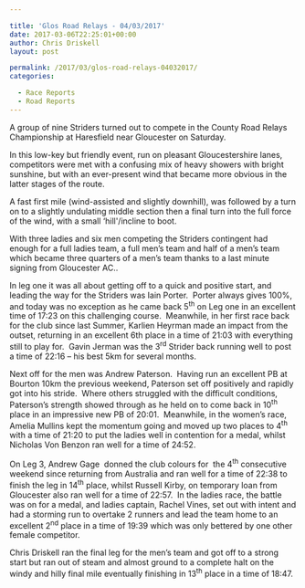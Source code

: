 ```yaml
---

title: 'Glos Road Relays - 04/03/2017'
date: 2017-03-06T22:25:01+00:00
author: Chris Driskell
layout: post

permalink: /2017/03/glos-road-relays-04032017/
categories:

  - Race Reports
  - Road Reports
---
```

A group of nine Striders turned out to compete in the County Road Relays Championship at Haresfield near Gloucester on Saturday.

In this low-key but friendly event, run on pleasant Gloucestershire lanes, competitors were met with a confusing mix of heavy showers with bright sunshine, but with an ever-present wind that became more obvious in the latter stages of the route.

A fast first mile (wind-assisted and slightly downhill), was followed by a turn on to a slightly undulating middle section then a final turn into the full force of the wind, with a small &#8216;hill'/incline to boot.

With three ladies and six men competing the Striders contingent had enough for a full ladies team, a full men’s team and half of a men’s team which became three quarters of a men’s team thanks to a last minute signing from Gloucester AC..

In leg one it was all about getting off to a quick and positive start, and leading the way for the Striders was Iain Porter.  Porter always gives 100%, and today was no exception as he came back 5<sup>th</sup> on Leg one in an excellent time of 17:23 on this challenging course.  Meanwhile, in her first race back for the club since last Summer, Karlien Heyrman made an impact from the outset, returning in an excellent 6th place in a time of 21:03 with everything still to play for.  Gavin Jerman was the 3<sup>rd</sup> Strider back running well to post a time of 22:16 – his best 5km for several months.

Next off for the men was Andrew Paterson.  Having run an excellent PB at Bourton 10km the previous weekend, Paterson set off positively and rapidly got into his stride.  Where others struggled with the difficult conditions, Paterson’s strength showed through as he held on to come back in 10<sup>th</sup> place in an impressive new PB of 20:01.  Meanwhile, in the women’s race, Amelia Mullins kept the momentum going and moved up two places to 4<sup>th</sup> with a time of 21:20 to put the ladies well in contention for a medal, whilst Nicholas Von Benzon ran well for a time of 24:52.

On Leg 3, Andrew Gage  donned the club colours for  the 4<sup>th</sup> consecutive weekend since returning from Australia and ran well for a time of 22:38 to finish the leg in 14<sup>th</sup> place, whilst Russell Kirby, on temporary loan from Gloucester also ran well for a time of 22:57.  In the ladies race, the battle was on for a medal, and ladies captain, Rachel Vines, set out with intent and had a storming run to overtake 2 runners and lead the team home to an excellent 2<sup>nd</sup> place in a time of 19:39 which was only bettered by one other female competitor.

Chris Driskell ran the final leg for the men’s team and got off to a strong start but ran out of steam and almost ground to a complete halt on the windy and hilly final mile eventually finishing in 13<sup>th</sup> place in a time of 18:47.

&nbsp;